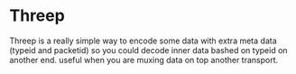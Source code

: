 # Threep

Threep is a really simple way to encode some data with extra meta data (typeid and packetid) so you could decode inner data bashed on typeid on another end. useful when you are muxing data on top another transport.